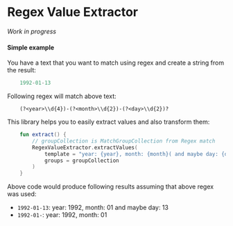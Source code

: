 # Regex Value Extractor
_Work in progress_  

#### Simple example
You have a text that you want to match using regex and create a string from the result:
``` js
    1992-01-13
```

Following regex will match above text:

``` regexp
    (?<year>\\d{4})-(?<month>\\d{2})-(?<day>\\d{2})?
```

This library helps you to easily extract values and also transform them:

``` kotlin
    fun extract() {
        // groupCollection is MatchGroupCollection from Regex match
        RegexValueExtractor.extractValues(
            template = "year: {year}, month: {month}( and maybe day: {day})", 
            groups = groupCollection
        )
    }
```

Above code would produce following results assuming that above regex was used:  
- `1992-01-13`: year: 1992, month: 01 and maybe day: 13
- `1992-01-`: year: 1992, month: 01
